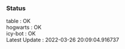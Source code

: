 ### Status


table : OK  
hogwarts : OK  
icy-bot : OK  
Latest Update : 2022-03-26 20:09:04.916737
